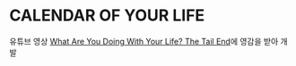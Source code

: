 # CALENDAR OF YOUR LIFE

유튜브 영상 [What Are You Doing With Your Life? The Tail End](https://www.youtube.com/watch?v=JXeJANDKwDc&ab_channel=Kurzgesagt%E2%80%93InaNutshell)에 영감을 받아 개발 
